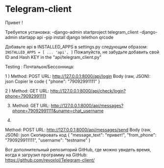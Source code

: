 # Telegram-client

Привет !


Требуется установка:
-django-admin startproject telegram_client
-django-admin startapp api
-pip install django telethon qrcode


Добавьте api в INSTALLED_APPS в settings.py следующим образом:
``
INSTALLED_APPS = [
    ...
    'api',
]
``
Пожалуйста, не забудьте добавить свой ID and Hash KEY in the "api/telegram_client.py"

Testing : 
Почтальон/Бессонница:

1 ) 
Method: POST
URL: http://127.0.0.1:8000/api/login
Body (raw, JSON):
json
Copier le code
{
  "phone": "79092991111"
}


2 ) 
Method: GET
URL: http://127.0.0.1:8000/api/check/login?phone=79092991111

3) Method: GET
URL: http://127.0.0.1:8000/api/messages?phone=79092991111&uname=chat_username

4)


Method: POST
URL: http://127.0.0.1:8000/api/messages/send
Body (raw, JSON):
json
Скопировать код
{
  "message_text": "привет!",
  "from_phone": "790929911111",
  "username": "testname"
}


Вот дополнительный репозиторий GitHub, где можно увидеть время, когда я загрузил программу на GitHub: https://github.com/revoxlol/Telegram-client/
